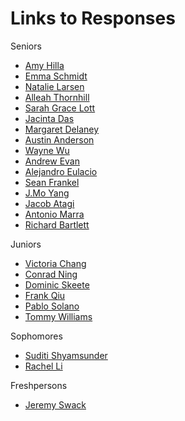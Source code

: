# Links to Responses

Seniors
- [Amy Hilla](https://aehilla.github.io/data310_spring2021/)
- [Emma Schmidt](https://emma-schmidt.github.io/DATA310/)
- [Natalie Larsen](https://natallzl.github.io/data310/)
- [Alleah Thornhill](https://alleahsoleil.github.io/Applied_Machine_Learning/)
- [Sarah Grace Lott](https://sglott.github.io/Data310_workbook/)
- [Jacinta Das](https://jpdas18.github.io/Applied-Machine-Learning/)
- [Margaret Delaney](https://mmdelaney.github.io/DATA-310/)
- [Austin Anderson](https://aa-battery.github.io/Applied-Machine-Learning/)
- [Wayne Wu](https://dwurian.github.io/DATA-310/)
- [Andrew Evan](https://andrewevanwm.github.io/DataScience310/)
- [Alejandro Eulacio](https://ale-eulacio.github.io/data310/)
- [Sean Frankel](https://seanf879.github.io/Sean-s-Lab/)
- [J.Mo Yang](https://jmoyang.github.io/DATA310/)
- [Jacob Atagi](https://jdatagi.github.io/Data_310/)
- [Antonio Marra](https://antoniomarra8.github.io/DATA310/)
- [Richard Bartlett](https://rj-bartlett.github.io/Data310/)

Juniors
- [Victoria Chang](https://victoyyc.github.io/DATA-310/)
- [Conrad Ning](https://cning0506.github.io/DATA-310_Applied_Machine_Learning/)
- [Dominic Skeete](https://daskeete.github.io/daskeete_data_310/)
- [Frank Qiu](https://frank-q-00.github.io/Data-310/)
- [Pablo Solano](https://pablo.codes/appml)
- [Tommy Williams](https://ktwilliams15.github.io/Responses/)

Sophomores
- [Suditi Shyamsunder](https://suditishyamsunder.github.io/DATA310/)
- [Rachel Li](https://rrrrli.github.io/DATA_310/)

Freshpersons
- [Jeremy Swack](https://jeremy-swack.github.io/applied-machine-learning/)
  


